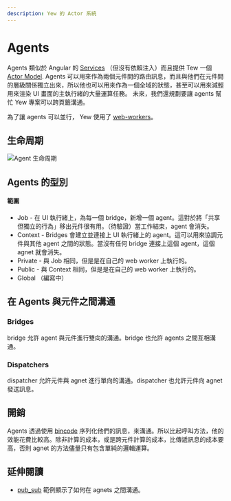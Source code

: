 ```yaml
---
description: Yew 的 Actor 系統
---
```


# Agents

Agents 類似於 Angular 的 [Services](https://angular.io/guide/architecture-services) （但沒有依賴注入）而且提供 Tew 一個 [Actor Model](https://en.wikipedia.org/wiki/Actor_model). Agents 可以用來作為兩個元件間的路由訊息，而且與他們在元件間的層級關係獨立出來，所以他也可以用來作為一個全域的狀態，甚至可以用來減輕用來渲染 UI 畫面的主執行緒的大量運算任務。 未來，我們還規劃要讓 agents 幫忙 Yew 專案可以跨頁籤溝通。

為了讓 agents 可以並行， Yew 使用了 [web-workers](https://developer.mozilla.org/en-US/docs/Web/API/Web_Workers_API/Using_web_workers)。

## 生命周期

![Agent &#x751F;&#x547D;&#x5468;&#x671F;](https://user-images.githubusercontent.com/42674621/79125224-b6481d80-7d95-11ea-8e6a-ab9b52d1d8ac.png)

## Agents 的型別

#### 範圍

* Job - 在 UI 執行緒上，為每一個 bridge，新增一個 agent。這對於將「共享但獨立的行為」移出元件很有用。（待驗證）當工作結束，agent 會消失。
* Context - Bridges 會建立並連接上 UI 執行緒上的 agent。這可以用來協調元件與其他 agent 之間的狀態。當沒有任何 bridge 連接上這個 agent，這個 agnet 就會消失。
* Private - 與 Job 相同，但是是在自己的 web worker 上執行的。
* Public - 與 Context 相同，但是是在自己的 web worker 上執行的。
* Global （編寫中）

## 在 Agents 與元件之間溝通

### Bridges

bridge 允許 agent 與元件進行雙向的溝通。bridge 也允許 agents 之間互相溝通。

### Dispatchers

dispatcher 允許元件與 agnet 進行單向的溝通。dispatcher 也允許元件向 agnet 發送訊息。 

## 開銷

Agents 透過使用 [bincode](https://github.com/servo/bincode) 序列化他們的訊息，來溝通。所以比起呼叫方法，他的效能花費比較高。除非計算的成本，或是跨元件計算的成本，比傳遞訊息的成本要高，否則 agnet 的方法儘量只有包含單純的邏輯運算。

## 延伸閱讀

* [pub\_sub](https://github.com/yewstack/yew/tree/master/examples/pub_sub) 範例顯示了如何在 agnets 之間溝通。

